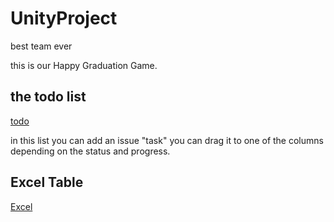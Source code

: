 # UnityProject
best team ever

this is our Happy Graduation Game. 

## the todo list

[todo](https://github.com/users/itsMe-Manar/projects/2)

in this list you can add an issue "task" you can drag it to one of the columns depending on the status and progress.

## Excel Table 

[Excel](https://fhaachen-my.sharepoint.com/:x:/g/personal/dw8105s_ad_fh-aachen_de/EZ1kGIlvgYVKmra87tG_jBYB_Mv7TjEh0dKMt5je8YpB8A?e=aHkSaS)


